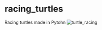 # racing_turtles
Racing turtles made in Pytohn
![turtle_racing](https://user-images.githubusercontent.com/36127590/126554260-41d1cf14-6913-4398-a9ea-a06834b4c849.gif)
